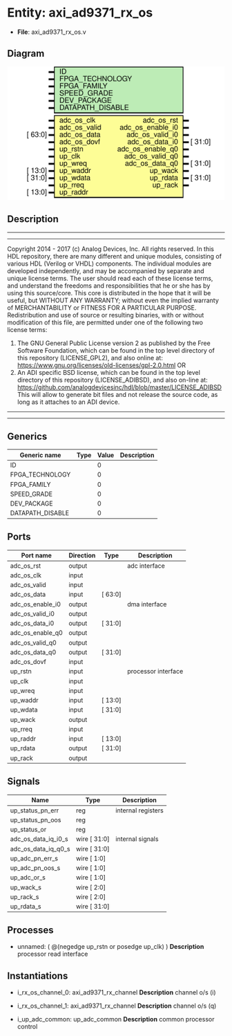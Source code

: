 # Entity: axi_ad9371_rx_os

- **File**: axi_ad9371_rx_os.v
## Diagram

![Diagram](axi_ad9371_rx_os.svg "Diagram")
## Description

***************************************************************************
 ***************************************************************************
 Copyright 2014 - 2017 (c) Analog Devices, Inc. All rights reserved.
 In this HDL repository, there are many different and unique modules, consisting
 of various HDL (Verilog or VHDL) components. The individual modules are
 developed independently, and may be accompanied by separate and unique license
 terms.
 The user should read each of these license terms, and understand the
 freedoms and responsibilities that he or she has by using this source/core.
 This core is distributed in the hope that it will be useful, but WITHOUT ANY
 WARRANTY; without even the implied warranty of MERCHANTABILITY or FITNESS FOR
 A PARTICULAR PURPOSE.
 Redistribution and use of source or resulting binaries, with or without modification
 of this file, are permitted under one of the following two license terms:
   1. The GNU General Public License version 2 as published by the
      Free Software Foundation, which can be found in the top level directory
      of this repository (LICENSE_GPL2), and also online at:
      <https://www.gnu.org/licenses/old-licenses/gpl-2.0.html>
 OR
   2. An ADI specific BSD license, which can be found in the top level directory
      of this repository (LICENSE_ADIBSD), and also on-line at:
      https://github.com/analogdevicesinc/hdl/blob/master/LICENSE_ADIBSD
      This will allow to generate bit files and not release the source code,
      as long as it attaches to an ADI device.
 ***************************************************************************
 ***************************************************************************
 
## Generics

| Generic name     | Type | Value | Description |
| ---------------- | ---- | ----- | ----------- |
| ID               |      | 0     |             |
| FPGA_TECHNOLOGY  |      | 0     |             |
| FPGA_FAMILY      |      | 0     |             |
| SPEED_GRADE      |      | 0     |             |
| DEV_PACKAGE      |      | 0     |             |
| DATAPATH_DISABLE |      | 0     |             |
## Ports

| Port name        | Direction | Type    | Description         |
| ---------------- | --------- | ------- | ------------------- |
| adc_os_rst       | output    |         | adc interface       |
| adc_os_clk       | input     |         |                     |
| adc_os_valid     | input     |         |                     |
| adc_os_data      | input     | [ 63:0] |                     |
| adc_os_enable_i0 | output    |         | dma interface       |
| adc_os_valid_i0  | output    |         |                     |
| adc_os_data_i0   | output    | [ 31:0] |                     |
| adc_os_enable_q0 | output    |         |                     |
| adc_os_valid_q0  | output    |         |                     |
| adc_os_data_q0   | output    | [ 31:0] |                     |
| adc_os_dovf      | input     |         |                     |
| up_rstn          | input     |         | processor interface |
| up_clk           | input     |         |                     |
| up_wreq          | input     |         |                     |
| up_waddr         | input     | [ 13:0] |                     |
| up_wdata         | input     | [ 31:0] |                     |
| up_wack          | output    |         |                     |
| up_rreq          | input     |         |                     |
| up_raddr         | input     | [ 13:0] |                     |
| up_rdata         | output    | [ 31:0] |                     |
| up_rack          | output    |         |                     |
## Signals

| Name                | Type         | Description         |
| ------------------- | ------------ | ------------------- |
| up_status_pn_err    | reg          | internal registers  |
| up_status_pn_oos    | reg          |                     |
| up_status_or        | reg          |                     |
| adc_os_data_iq_i0_s | wire [ 31:0] | internal signals    |
| adc_os_data_iq_q0_s | wire [ 31:0] |                     |
| up_adc_pn_err_s     | wire [  1:0] |                     |
| up_adc_pn_oos_s     | wire [  1:0] |                     |
| up_adc_or_s         | wire [  1:0] |                     |
| up_wack_s           | wire [  2:0] |                     |
| up_rack_s           | wire [  2:0] |                     |
| up_rdata_s          | wire [ 31:0] |                     |
## Processes
- unnamed: ( @(negedge up_rstn or posedge up_clk) )
**Description**
processor read interface

## Instantiations

- i_rx_os_channel_0: axi_ad9371_rx_channel
**Description**
channel o/s (i)

- i_rx_os_channel_1: axi_ad9371_rx_channel
**Description**
channel o/s (q)

- i_up_adc_common: up_adc_common
**Description**
common processor control

